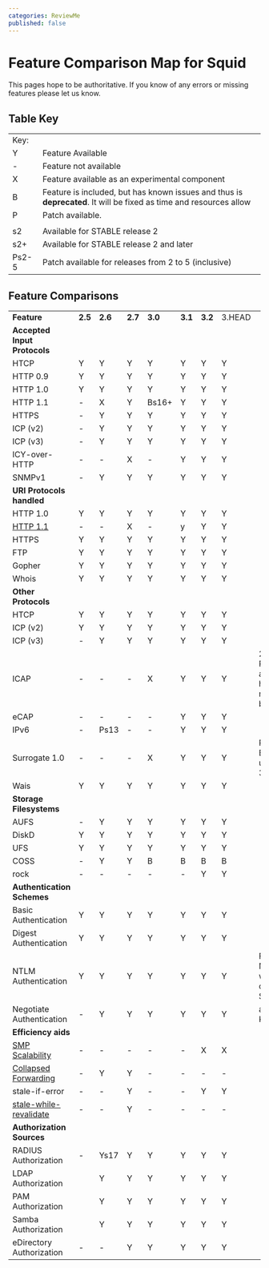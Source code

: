 ```yaml
---
categories: ReviewMe
published: false
---
```

# Feature Comparison Map for Squid

This pages hope to be authoritative. If you know of any errors or
missing features please let us know.

## Table Key

|       |                                                                                                                    |
| ----- | ------------------------------------------------------------------------------------------------------------------ |
| Key:  |                                                                                                                    |
| Y     | Feature Available                                                                                                  |
| \-    | Feature not available                                                                                              |
| X     | Feature available as an experimental component                                                                     |
| B     | Feature is included, but has known issues and thus is **deprecated**. It will be fixed as time and resources allow |
| P     | Patch available.                                                                                                   |
|       |                                                                                                                    |
| s2    | Available for STABLE release 2                                                                                     |
| s2+   | Available for STABLE release 2 and later                                                                           |
| Ps2-5 | Patch available for releases from 2 to 5 (inclusive)                                                               |

## Feature Comparisons

|                                                                                                                     |         |         |         |         |         |         |        |                                     |
| ------------------------------------------------------------------------------------------------------------------- | ------- | ------- | ------- | ------- | ------- | ------- | ------ | ----------------------------------- |
| **Feature**                                                                                                         | **2.5** | **2.6** | **2.7** | **3.0** | **3.1** | **3.2** | 3.HEAD |                                     |
| **Accepted Input Protocols**                                                                                        |         |         |         |         |         |         |        |                                     |
| HTCP                                                                                                                | Y       | Y       | Y       | Y       | Y       | Y       | Y      |                                     |
| HTTP 0.9                                                                                                            | Y       | Y       | Y       | Y       | Y       | Y       | Y      |                                     |
| HTTP 1.0                                                                                                            | Y       | Y       | Y       | Y       | Y       | Y       | Y      |                                     |
| HTTP 1.1                                                                                                            | \-      | X       | Y       | Bs16+   | Y       | Y       | Y      |                                     |
| HTTPS                                                                                                               | \-      | Y       | Y       | Y       | Y       | Y       | Y      |                                     |
| ICP (v2)                                                                                                            | \-      | Y       | Y       | Y       | Y       | Y       | Y      |                                     |
| ICP (v3)                                                                                                            | \-      | Y       | Y       | Y       | Y       | Y       | Y      |                                     |
| ICY-over-HTTP                                                                                                       | \-      | \-      | X       | \-      | Y       | Y       | Y      |                                     |
| SNMPv1                                                                                                              | \-      | Y       | Y       | Y       | Y       | Y       | Y      |                                     |
| **URI Protocols handled**                                                                                           |         |         |         |         |         |         |        |                                     |
| HTTP 1.0                                                                                                            | Y       | Y       | Y       | Y       | Y       | Y       | Y      |                                     |
| [HTTP 1.1](/Features/HTTP11)                             | \-      | \-      | X       | \-      | y       | Y       | Y      |                                     |
| HTTPS                                                                                                               | Y       | Y       | Y       | Y       | Y       | Y       | Y      |                                     |
| FTP                                                                                                                 | Y       | Y       | Y       | Y       | Y       | Y       | Y      |                                     |
| Gopher                                                                                                              | Y       | Y       | Y       | Y       | Y       | Y       | Y      |                                     |
| Whois                                                                                                               | Y       | Y       | Y       | Y       | Y       | Y       | Y      |                                     |
| **Other Protocols**                                                                                                 |         |         |         |         |         |         |        |                                     |
| HTCP                                                                                                                | Y       | Y       | Y       | Y       | Y       | Y       | Y      |                                     |
| ICP (v2)                                                                                                            | Y       | Y       | Y       | Y       | Y       | Y       | Y      |                                     |
| ICP (v3)                                                                                                            | \-      | Y       | Y       | Y       | Y       | Y       | Y      |                                     |
| ICAP                                                                                                                | \-      | \-      | \-      | X       | Y       | Y       | Y      | 2.6: Patch available has major bugs |
| eCAP                                                                                                                | \-      | \-      | \-      | \-      | Y       | Y       | Y      |                                     |
| IPv6                                                                                                                | \-      | Ps13    | \-      | \-      | Y       | Y       | Y      |                                     |
| Surrogate 1.0                                                                                                       | \-      | \-      | \-      | X       | Y       | Y       | Y      | Requires ESI for use in 3.0-3.1     |
| Wais                                                                                                                | Y       | Y       | Y       | Y       | Y       | Y       | Y      |                                     |
| **Storage Filesystems**                                                                                             |         |         |         |         |         |         |        |                                     |
| AUFS                                                                                                                | \-      | Y       | Y       | Y       | Y       | Y       | Y      |                                     |
| DiskD                                                                                                               | Y       | Y       | Y       | Y       | Y       | Y       | Y      |                                     |
| UFS                                                                                                                 | Y       | Y       | Y       | Y       | Y       | Y       | Y      |                                     |
| COSS                                                                                                                | \-      | Y       | Y       | B       | B       | B       | B      |                                     |
| rock                                                                                                                | \-      | \-      | \-      | \-      | \-      | Y       | Y      |                                     |
| **Authentication Schemes**                                                                                          |         |         |         |         |         |         |        |                                     |
| Basic Authentication                                                                                                | Y       | Y       | Y       | Y       | Y       | Y       | Y      |                                     |
| Digest Authentication                                                                                               | Y       | Y       | Y       | Y       | Y       | Y       | Y      |                                     |
| NTLM Authentication                                                                                                 | Y       | Y       | Y       | Y       | Y       | Y       | Y      | For full NTLMv2 we rely on Samba    |
| Negotiate Authentication                                                                                            | \-      | Y       | Y       | Y       | Y       | Y       | Y      | aka Kerberos                        |
| **Efficiency aids**                                                                                                 |         |         |         |         |         |         |        |                                     |
| [SMP Scalability](/Features/SmpScale)                    | \-      | \-      | \-      | \-      | \-      | X       | X      |                                     |
| [Collapsed Forwarding](/Features/CollapsedForwarding)    | \-      | Y       | Y       | \-      | \-      | \-      | \-     |                                     |
| stale-if-error                                                                                                      | \-      | \-      | Y       | \-      | \-      | Y       | Y      |                                     |
| [stale-while-revalidate](/Features/StaleWhileRevalidate) | \-      | \-      | Y       | \-      | \-      | \-      | \-     |                                     |
| **Authorization Sources**                                                                                           |         |         |         |         |         |         |        |                                     |
| RADIUS Authorization                                                                                                | \-      | Ys17    | Y       | Y       | Y       | Y       | Y      |                                     |
| LDAP Authorization                                                                                                  |         | Y       | Y       | Y       | Y       | Y       | Y      |                                     |
| PAM Authorization                                                                                                   |         | Y       | Y       | Y       | Y       | Y       | Y      |                                     |
| Samba Authorization                                                                                                 |         | Y       | Y       | Y       | Y       | Y       | Y      |                                     |
| eDirectory Authorization                                                                                            | \-      | \-      | Y       | Y       | Y       | Y       | Y      |                                     |
